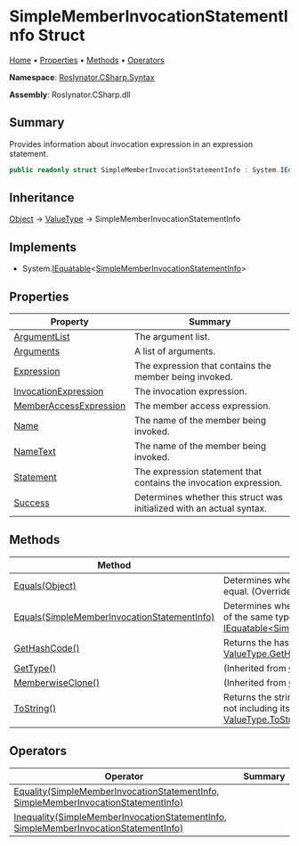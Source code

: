 # SimpleMemberInvocationStatementInfo Struct

[Home](../../../../README.md) &#x2022; [Properties](#properties) &#x2022; [Methods](#methods) &#x2022; [Operators](#operators)

**Namespace**: [Roslynator.CSharp.Syntax](../README.md)

**Assembly**: Roslynator\.CSharp\.dll

## Summary

Provides information about invocation expression in an expression statement\.

```csharp
public readonly struct SimpleMemberInvocationStatementInfo : System.IEquatable<SimpleMemberInvocationStatementInfo>
```

## Inheritance

[Object](https://docs.microsoft.com/en-us/dotnet/api/system.object) &#x2192; [ValueType](https://docs.microsoft.com/en-us/dotnet/api/system.valuetype) &#x2192; SimpleMemberInvocationStatementInfo

## Implements

* System\.[IEquatable](https://docs.microsoft.com/en-us/dotnet/api/system.iequatable-1)\<[SimpleMemberInvocationStatementInfo](./README.md)>

## Properties

| Property | Summary |
| -------- | ------- |
| [ArgumentList](ArgumentList/README.md) | The argument list\. |
| [Arguments](Arguments/README.md) | A list of arguments\. |
| [Expression](Expression/README.md) | The expression that contains the member being invoked\. |
| [InvocationExpression](InvocationExpression/README.md) | The invocation expression\. |
| [MemberAccessExpression](MemberAccessExpression/README.md) | The member access expression\. |
| [Name](Name/README.md) | The name of the member being invoked\. |
| [NameText](NameText/README.md) | The name of the member being invoked\. |
| [Statement](Statement/README.md) | The expression statement that contains the invocation expression\. |
| [Success](Success/README.md) | Determines whether this struct was initialized with an actual syntax\. |

## Methods

| Method | Summary |
| ------ | ------- |
| [Equals(Object)](Equals/README.md#Roslynator_CSharp_Syntax_SimpleMemberInvocationStatementInfo_Equals_System_Object_) | Determines whether this instance and a specified object are equal\. \(Overrides [ValueType.Equals](https://docs.microsoft.com/en-us/dotnet/api/system.valuetype.equals)\) |
| [Equals(SimpleMemberInvocationStatementInfo)](Equals/README.md#Roslynator_CSharp_Syntax_SimpleMemberInvocationStatementInfo_Equals_Roslynator_CSharp_Syntax_SimpleMemberInvocationStatementInfo_) | Determines whether this instance is equal to another object of the same type\. \(Implements [IEquatable\<SimpleMemberInvocationStatementInfo>.Equals](https://docs.microsoft.com/en-us/dotnet/api/system.iequatable-1.equals)\) |
| [GetHashCode()](GetHashCode/README.md) | Returns the hash code for this instance\. \(Overrides [ValueType.GetHashCode](https://docs.microsoft.com/en-us/dotnet/api/system.valuetype.gethashcode)\) |
| [GetType()](https://docs.microsoft.com/en-us/dotnet/api/system.object.gettype) |  \(Inherited from [Object](https://docs.microsoft.com/en-us/dotnet/api/system.object)\) |
| [MemberwiseClone()](https://docs.microsoft.com/en-us/dotnet/api/system.object.memberwiseclone) |  \(Inherited from [Object](https://docs.microsoft.com/en-us/dotnet/api/system.object)\) |
| [ToString()](ToString/README.md) | Returns the string representation of the underlying syntax, not including its leading and trailing trivia\. \(Overrides [ValueType.ToString](https://docs.microsoft.com/en-us/dotnet/api/system.valuetype.tostring)\) |

## Operators

| Operator | Summary |
| -------- | ------- |
| [Equality(SimpleMemberInvocationStatementInfo, SimpleMemberInvocationStatementInfo)](op_Equality/README.md) | |
| [Inequality(SimpleMemberInvocationStatementInfo, SimpleMemberInvocationStatementInfo)](op_Inequality/README.md) | |

